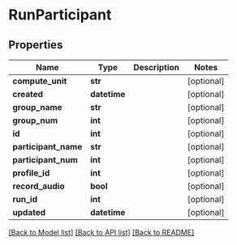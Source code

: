# RunParticipant

## Properties
Name | Type | Description | Notes
------------ | ------------- | ------------- | -------------
**compute_unit** | **str** |  | [optional] 
**created** | **datetime** |  | [optional] 
**group_name** | **str** |  | [optional] 
**group_num** | **int** |  | [optional] 
**id** | **int** |  | [optional] 
**participant_name** | **str** |  | [optional] 
**participant_num** | **int** |  | [optional] 
**profile_id** | **int** |  | [optional] 
**record_audio** | **bool** |  | [optional] 
**run_id** | **int** |  | [optional] 
**updated** | **datetime** |  | [optional] 

[[Back to Model list]](../README.md#documentation-for-models) [[Back to API list]](../README.md#documentation-for-api-endpoints) [[Back to README]](../README.md)

